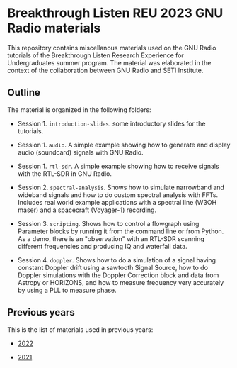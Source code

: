 # Breakthrough Listen REU 2023 GNU Radio materials


This repository contains miscellanous materials used on the GNU Radio tutorials
of the Breakthrough Listen Research Experience for Undergraduates summer
program. The material was elaborated in the context of the collaboration between
GNU Radio and SETI Institute.

## Outline

The material is organized in the following folders:

* Session 1. `introduction-slides`. some introductory slides for the tutorials.

* Session 1. `audio`. A simple example showing how to generate and display audio
  (soundcard) signals with GNU Radio.

* Session 1. `rtl-sdr`. A simple example showing how to receive signals with the
  RTL-SDR in GNU Radio.

* Session 2. `spectral-analysis`. Shows how to simulate narrowband and wideband
  signals and how to do custom spectral analysis with FFTs. Includes real world
  example applications with a spectral line (W3OH maser) and a spacecraft
  (Voyager-1) recording.

* Session 3. `scripting`. Shows how to control a flowgraph using Parameter
  blocks by running it from the command line or from Python. As a demo, there is
  an "observation" with an RTL-SDR scanning different frequencies and producing
  IQ and waterfall data.

* Session 4. `doppler`. Shows how to do a simulation of a signal having constant
  Doppler drift using a sawtooth Signal Source, how to do Doppler simulations
  with the Doppler Correction block and data from Astropy or HORIZONS, and how
  to measure frequency very accurately by using a PLL to measure phase.

## Previous years

This is the list of materials used in previous years:

* [2022](https://github.com/daniestevez/reu-2022)

* [2021](https://github.com/daniestevez/reu-2021)

